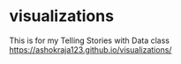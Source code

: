# visualizations
This is for my Telling Stories with Data class
https://ashokraja123.github.io/visualizations/
